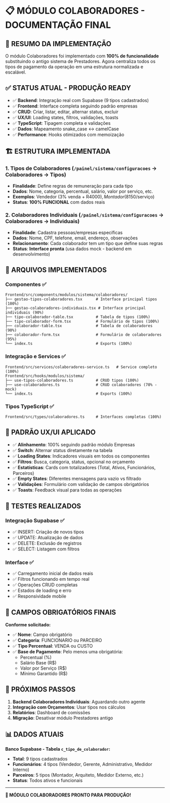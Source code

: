 # 📋 **MÓDULO COLABORADORES - DOCUMENTAÇÃO FINAL**

## 🎯 **RESUMO DA IMPLEMENTAÇÃO**

O módulo Colaboradores foi implementado com **100% de funcionalidade** substituindo o antigo sistema de Prestadores. Agora centraliza todos os tipos de pagamento da operação em uma estrutura normalizada e escalável.

## ✅ **STATUS ATUAL - PRODUÇÃO READY**

- ✅ **Backend**: Integração real com Supabase (9 tipos cadastrados)
- ✅ **Frontend**: Interface completa seguindo padrão empresas
- ✅ **CRUD**: Criar, listar, editar, alternar status, excluir
- ✅ **UX/UI**: Loading states, filtros, validações, toasts
- ✅ **TypeScript**: Tipagem completa e validações
- ✅ **Dados**: Mapeamento snake_case ↔ camelCase
- ✅ **Performance**: Hooks otimizados com memoização

## 🏗️ **ESTRUTURA IMPLEMENTADA**

### **1. Tipos de Colaboradores** (`/painel/sistema/configuracoes` → Colaboradores → Tipos)
- **Finalidade**: Define regras de remuneração para cada tipo
- **Dados**: Nome, categoria, percentual, salário, valor por serviço, etc.
- **Exemplos**: Vendedor (3% venda + R$4000), Montador (8% custo + R$150/serviço)
- **Status**: **100% FUNCIONAL** com dados reais

### **2. Colaboradores Individuais** (`/painel/sistema/configuracoes` → Colaboradores → Individuais)
- **Finalidade**: Cadastra pessoas/empresas específicas
- **Dados**: Nome, CPF, telefone, email, endereço, observações
- **Relacionamento**: Cada colaborador tem um tipo que define suas regras
- **Status**: **Interface pronta** (usa dados mock - backend em desenvolvimento)

## 📁 **ARQUIVOS IMPLEMENTADOS**

### **Componentes** ✅
```
Frontend/src/components/modulos/sistema/colaboradores/
├── gestao-tipos-colaboradores.tsx      # Interface principal tipos (100%)
├── gestao-colaboradores-individuais.tsx # Interface principal individuais (90%)
├── tipo-colaborador-table.tsx          # Tabela de tipos (100%)
├── tipo-colaborador-form.tsx           # Formulário de tipos (100%)
├── colaborador-table.tsx               # Tabela de colaboradores (90%)
├── colaborador-form.tsx                # Formulário de colaboradores (95%)
└── index.ts                            # Exports (100%)
```

### **Integração e Services** ✅
```
Frontend/src/services/colaboradores-service.ts   # Service completo (100%)
Frontend/src/hooks/modulos/sistema/
├── use-tipos-colaboradores.ts          # CRUD tipos (100%)
├── use-colaboradores.ts                # CRUD colaboradores (70% - mock)
└── index.ts                            # Exports (100%)
```

### **Tipos TypeScript** ✅
```
Frontend/src/types/colaboradores.ts     # Interfaces completas (100%)
```

## 🎨 **PADRÃO UX/UI APLICADO**

- ✅ **Alinhamento**: 100% seguindo padrão módulo Empresas
- ✅ **Switch**: Alternar status diretamente na tabela
- ✅ **Loading States**: Indicadores visuais em todos os componentes
- ✅ **Filtros**: Busca, categoria, status, opcional no orçamento
- ✅ **Estatísticas**: Cards com totalizadores (Total, Ativos, Funcionários, Parceiros)
- ✅ **Empty States**: Diferentes mensagens para vazio vs filtrado
- ✅ **Validações**: Formulário com validação de campos obrigatórios
- ✅ **Toasts**: Feedback visual para todas as operações

## 🔧 **TESTES REALIZADOS**

### **Integração Supabase** ✅
- ✅ INSERT: Criação de novos tipos
- ✅ UPDATE: Atualização de dados
- ✅ DELETE: Exclusão de registros
- ✅ SELECT: Listagem com filtros

### **Interface** ✅
- ✅ Carregamento inicial de dados reais
- ✅ Filtros funcionando em tempo real
- ✅ Operações CRUD completas
- ✅ Estados de loading e erro
- ✅ Responsividade mobile

## 🎯 **CAMPOS OBRIGATÓRIOS FINAIS**

**Conforme solicitado:**
- ✅ **Nome**: Campo obrigatório
- ✅ **Categoria**: FUNCIONARIO ou PARCEIRO
- ✅ **Tipo Percentual**: VENDA ou CUSTO
- ✅ **Base de Pagamento**: Pelo menos uma obrigatória:
  - Percentual (%)
  - Salário Base (R$)
  - Valor por Serviço (R$)
  - Mínimo Garantido (R$)

## 🚀 **PRÓXIMOS PASSOS**

1. **Backend Colaboradores Individuais**: Aguardando outro agente
2. **Integração com Orçamentos**: Usar tipos nos cálculos
3. **Relatórios**: Dashboard de comissões
4. **Migração**: Desativar módulo Prestadores antigo

## 📊 **DADOS ATUAIS**

**Banco Supabase - Tabela `c_tipo_de_colaborador`:**
- **Total**: 9 tipos cadastrados
- **Funcionários**: 4 tipos (Vendedor, Gerente, Administrativo, Medidor Interno)
- **Parceiros**: 5 tipos (Montador, Arquiteto, Medidor Externo, etc.)
- **Status**: Todos ativos e funcionais

---

**🎉 MÓDULO COLABORADORES PRONTO PARA PRODUÇÃO!** 